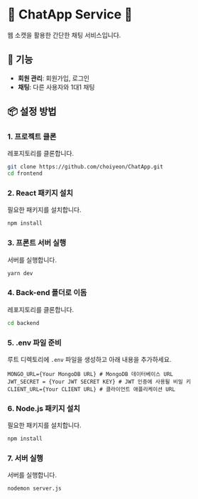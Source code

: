 # 🐾 ChatApp Service 🐾

웹 소캣을 활용한 간단한 채팅 서비스입니다.

## 🚀 기능

- **회원 관리**: 회원가입, 로그인
- **채팅**: 다른 사용자와 1대1 채팅

## 📦 설정 방법

### 1. 프로젝트 클론
레포지토리를 클론합니다.
```bash
git clone https://github.com/choiyeon/ChatApp.git
cd frontend
```

### 2. React 패키지 설치
필요한 패키지를 설치합니다.
```bash
npm install
```

### 3. 프론트 서버 실행
서버를 실행합니다.
```bash
yarn dev
```

### 4. Back-end 폴더로 이돔
레포지토리를 클론합니다.
```bash
cd backend
```

### 5. .env 파일 준비
루트 디렉토리에 `.env` 파일을 생성하고 아래 내용을 추가하세요.
```
MONGO_URL={Your MongoDB URL} # MongoDB 데이터베이스 URL
JWT_SECRET = {Your JWT SECRET KEY} # JWT 인증에 사용될 비밀 키
CLIENT_URL={Your CLIENT URL} # 클라이언트 애플리케이션 URL
```

### 6. Node.js 패키지 설치
필요한 패키지를 설치합니다.
```bash
npm install
```

### 7. 서버 실행
서버를 실행합니다.
```bash
nodemon server.js
```

